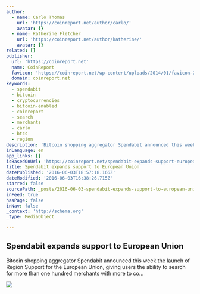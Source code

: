```yaml
---
author:
  - name: Carlo Thomas
    url: 'https://coinreport.net/author/carlo/'
    avatar: {}
  - name: Katherine Fletcher
    url: 'https://coinreport.net/author/katherine/'
    avatar: {}
related: []
publisher:
  url: 'https://coinreport.net'
  name: CoinReport
  favicon: 'https://coinreport.net/wp-content/uploads/2014/01/favicon-2.ico'
  domain: coinreport.net
keywords:
  - spendabit
  - bitcoin
  - cryptocurrencies
  - bitcoin-enabled
  - coinreport
  - search
  - merchants
  - carlo
  - btcs
  - region
description: 'Bitcoin shopping aggregator Spendabit announced this week the launch of Region Support for the European Union, giving users the ability to search for more than one hundred merchants with more to co...'
inLanguage: en
app_links: []
isBasedOnUrl: 'https://coinreport.net/spendabit-expands-support-european-union/'
title: Spendabit expands support to European Union
datePublished: '2016-06-03T18:57:18.166Z'
dateModified: '2016-06-03T16:38:26.715Z'
starred: false
sourcePath: _posts/2016-06-03-spendabit-expands-support-to-european-union.md
inFeed: true
hasPage: false
inNav: false
_context: 'http://schema.org'
_type: MediaObject

---
```

<article style=""><h1>Spendabit expands support to European Union</h1><p>Bitcoin shopping aggregator Spendabit announced this week the launch of Region Support for the European Union, giving users the ability to search for more than one hundred merchants with more to co...</p><img src="https://coinreport.net/wp-content/uploads/2016/04/Spendabit-logo-SQUARED-150x150.jpg" /></article>